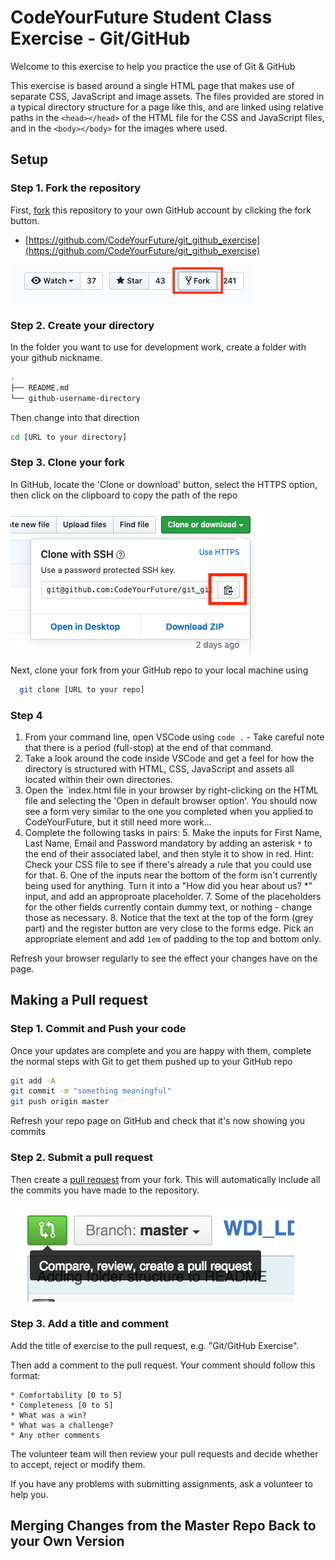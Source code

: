 # CodeYourFuture Student Class Exercise - Git/GitHub

Welcome to this exercise to help you practice the use of Git & GitHub

This exercise is based around a single HTML page that makes use of separate CSS, JavaScript and image assets. The files provided are stored in a typical directory structure for a page like this, and are linked using relative paths in the `<head></head>` of the HTML file for the CSS and JavaScript files, and in the `<body></body>` for the images where used.

## Setup

### Step 1. Fork the repository

First, [fork](https://help.github.com/articles/fork-a-repo) this repository to your own GitHub account by clicking the fork button.

- [https://github.com/CodeYourFuture/git_github_exercise](https://github.com/CodeYourFuture/git_github_exercise)

![fork-repo](assets/fork.png)

### Step 2. Create your directory

In the folder you want to use for development work, create a folder with your github nickname.

```bash
.
├── README.md
└── github-username-directory
```

Then change into that direction

```bash
cd [URL to your directory]
```

### Step 3. Clone your fork

In GitHub, locate the 'Clone or download' button, select the HTTPS option, then click on the clipboard to copy the path of the repo

![clone-repo](assets/clone.png)

Next, clone your fork from your GitHub repo to your local machine using 

```bash
  git clone [URL to your repo]
```

### Step 4

1. From your command line, open VSCode using `code .` - Take careful note that there is a period (full-stop) at the end of that command.
2. Take a look around the code inside VSCode and get a feel for how the directory is structured with HTML, CSS, JavaScript and assets all located within their own directories.
3. Open the `index.html file in your browser by right-clicking on the HTML file and selecting the 'Open in default browser option'. You should now see a form very similar to the one you completed when you applied to CodeYourFuture, but it still need more work...
4. Complete the following tasks in pairs:
	5. Make the inputs for First Name, Last Name, Email and Password mandatory by adding an asterisk `*` to the end of their associated label, and then style it to show in red. Hint: Check your CSS file to see if there's already a rule that you could use for that.
	6. One of the inputs near the bottom of the form isn't currently being used for anything. Turn it into a "How did you hear about us? *" input, and add an approproate placeholder.
	7. Some of the placeholders for the other fields currently contain dummy text, or nothing - change those as necessary.
	8. Notice that the text at the top of the form (grey part) and the register button are very close to the forms edge. Pick an appropriate element and add `1em` of padding to the top and bottom only.

Refresh your browser regularly to see the effect your changes have on the page.

## Making a Pull request

### Step 1. Commit and Push your code

Once your updates are complete and you are happy with them, complete the normal steps with Git to get them pushed up to your GitHub repo

```bash
git add -A
git commit -m "something meaningful"
git push origin master
```

Refresh your repo page on GitHub and check that it's now showing you commits

### Step 2. Submit a pull request

Then create a [pull request](https://help.github.com/articles/using-pull-requests) from your fork. This will automatically include all the commits you have made to the repository.

![pull-request](assets/pull_request.png)

### Step 3. Add a title and comment

Add the title of exercise to the pull request, e.g. "Git/GitHub Exercise".

Then add a comment to the pull request. Your comment should follow this format:

```
* Comfortability [0 to 5]
* Completeness [0 to 5]
* What was a win?
* What was a challenge?
* Any other comments
```

The volunteer team will then review your pull requests and decide whether to accept, reject or modify them.

If you have any problems with submitting assignments, ask a volunteer to help you.

## Merging Changes from the Master Repo Back to your Own Version
